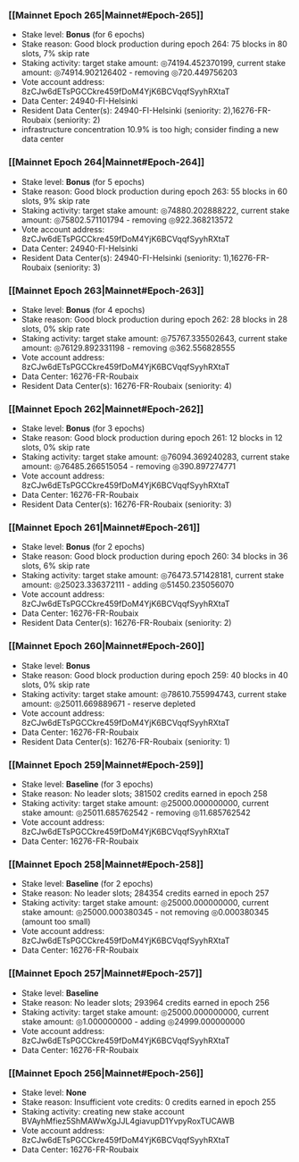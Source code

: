 ### [[Mainnet Epoch 265|Mainnet#Epoch-265]]
* Stake level: **Bonus** (for 6 epochs)
* Stake reason: Good block production during epoch 264: 75 blocks in 80 slots, 7% skip rate
* Staking activity: target stake amount: ◎74194.452370199, current stake amount: ◎74914.902126402 - removing ◎720.449756203
* Vote account address: 8zCJw6dETsPGCCkre459fDoM4YjK6BCVqqfSyyhRXtaT
* Data Center: 24940-FI-Helsinki
* Resident Data Center(s): 24940-FI-Helsinki (seniority: 2),16276-FR-Roubaix (seniority: 2)
* infrastructure concentration 10.9% is too high; consider finding a new data center
### [[Mainnet Epoch 264|Mainnet#Epoch-264]]
* Stake level: **Bonus** (for 5 epochs)
* Stake reason: Good block production during epoch 263: 55 blocks in 60 slots, 9% skip rate
* Staking activity: target stake amount: ◎74880.202888222, current stake amount: ◎75802.571101794 - removing ◎922.368213572
* Vote account address: 8zCJw6dETsPGCCkre459fDoM4YjK6BCVqqfSyyhRXtaT
* Data Center: 24940-FI-Helsinki
* Resident Data Center(s): 24940-FI-Helsinki (seniority: 1),16276-FR-Roubaix (seniority: 3)
### [[Mainnet Epoch 263|Mainnet#Epoch-263]]
* Stake level: **Bonus** (for 4 epochs)
* Stake reason: Good block production during epoch 262: 28 blocks in 28 slots, 0% skip rate
* Staking activity: target stake amount: ◎75767.335502643, current stake amount: ◎76129.892331198 - removing ◎362.556828555
* Vote account address: 8zCJw6dETsPGCCkre459fDoM4YjK6BCVqqfSyyhRXtaT
* Data Center: 16276-FR-Roubaix
* Resident Data Center(s): 16276-FR-Roubaix (seniority: 4)
### [[Mainnet Epoch 262|Mainnet#Epoch-262]]
* Stake level: **Bonus** (for 3 epochs)
* Stake reason: Good block production during epoch 261: 12 blocks in 12 slots, 0% skip rate
* Staking activity: target stake amount: ◎76094.369240283, current stake amount: ◎76485.266515054 - removing ◎390.897274771
* Vote account address: 8zCJw6dETsPGCCkre459fDoM4YjK6BCVqqfSyyhRXtaT
* Data Center: 16276-FR-Roubaix
* Resident Data Center(s): 16276-FR-Roubaix (seniority: 3)
### [[Mainnet Epoch 261|Mainnet#Epoch-261]]
* Stake level: **Bonus** (for 2 epochs)
* Stake reason: Good block production during epoch 260: 34 blocks in 36 slots, 6% skip rate
* Staking activity: target stake amount: ◎76473.571428181, current stake amount: ◎25023.336372111 - adding ◎51450.235056070
* Vote account address: 8zCJw6dETsPGCCkre459fDoM4YjK6BCVqqfSyyhRXtaT
* Data Center: 16276-FR-Roubaix
* Resident Data Center(s): 16276-FR-Roubaix (seniority: 2)
### [[Mainnet Epoch 260|Mainnet#Epoch-260]]
* Stake level: **Bonus**
* Stake reason: Good block production during epoch 259: 40 blocks in 40 slots, 0% skip rate
* Staking activity: target stake amount: ◎78610.755994743, current stake amount: ◎25011.669889671 - reserve depleted
* Vote account address: 8zCJw6dETsPGCCkre459fDoM4YjK6BCVqqfSyyhRXtaT
* Data Center: 16276-FR-Roubaix
* Resident Data Center(s): 16276-FR-Roubaix (seniority: 1)
### [[Mainnet Epoch 259|Mainnet#Epoch-259]]
* Stake level: **Baseline** (for 3 epochs)
* Stake reason: No leader slots; 381502 credits earned in epoch 258
* Staking activity: target stake amount: ◎25000.000000000, current stake amount: ◎25011.685762542 - removing ◎11.685762542
* Vote account address: 8zCJw6dETsPGCCkre459fDoM4YjK6BCVqqfSyyhRXtaT
* Data Center: 16276-FR-Roubaix
### [[Mainnet Epoch 258|Mainnet#Epoch-258]]
* Stake level: **Baseline** (for 2 epochs)
* Stake reason: No leader slots; 284354 credits earned in epoch 257
* Staking activity: target stake amount: ◎25000.000000000, current stake amount: ◎25000.000380345 - not removing ◎0.000380345 (amount too small)
* Vote account address: 8zCJw6dETsPGCCkre459fDoM4YjK6BCVqqfSyyhRXtaT
* Data Center: 16276-FR-Roubaix
### [[Mainnet Epoch 257|Mainnet#Epoch-257]]
* Stake level: **Baseline**
* Stake reason: No leader slots; 293964 credits earned in epoch 256
* Staking activity: target stake amount: ◎25000.000000000, current stake amount: ◎1.000000000 - adding ◎24999.000000000
* Vote account address: 8zCJw6dETsPGCCkre459fDoM4YjK6BCVqqfSyyhRXtaT
* Data Center: 16276-FR-Roubaix
### [[Mainnet Epoch 256|Mainnet#Epoch-256]]
* Stake level: **None**
* Stake reason: Insufficient vote credits: 0 credits earned in epoch 255
* Staking activity: creating new stake account BVAyhMfiez5ShMAWwXgJJL4giavupD1YvpyRoxTUCAWB
* Vote account address: 8zCJw6dETsPGCCkre459fDoM4YjK6BCVqqfSyyhRXtaT
* Data Center: 16276-FR-Roubaix